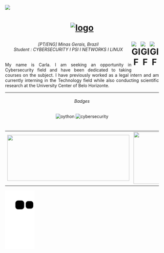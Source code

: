 ![](https://komarev.com/ghpvc/?username=MonHardy&color=red)

<a href="https://github.com/MonHardy/" target="_blank"><div align="center"><h1><img alt="logo" src="https://user-images.githubusercontent.com/85580881/180074988-edb2c39a-4004-498e-8610-03d62b6667e4.png" width="300px"/> 
<!-- Head
-->


<div align="center"> <a href="https://tryhackme.com/p/ccyber"><img align="right" alt="GIF" src="https://user-images.githubusercontent.com/85580881/227341362-66ba38df-f895-4dae-948d-56a36e4530eb.png" width="30px" /></a>
<a href="https://dev.to/ccyber"><img align="right" alt="GIF" src="https://user-images.githubusercontent.com/85580881/227341948-2c34f3fd-cbb2-453a-95da-216cfb4e46b1.png" width="30px" /></a>
<a href="https://www.linkedin.com/in/ccyber/"><img align="right" alt="GIF" src="https://user-images.githubusercontent.com/85580881/227341960-2aaa28ef-6a37-48df-84f2-e4347c58de21.png" width="30px" /></a></div>
 
<!-- BADGES
-->    



<!-- About me // Icons by Flaticon https://www.flaticon.com/br/
-->

<h6>[PT/ENG] Minas Gerais, Brazil<br>
Student : CYBERSECURITY I PSI I NETWORKS I LINUX</h6><p>
<div align="justify">My name is Carla. I am seeking an opportunity in Cybersecurity field and have been dedicated to taking courses on the subject. I have previously worked as a legal intern and am currently interning in the Technology field while also conducting scientific research at the University Center of Belo Horizonte.</div>
<hr>
<h6>Badges</h6>
 <img src="https://images.credly.com/size/340x340/images/68c0b94d-f6ac-40b1-a0e0-921439eb092e/image.png" alt="oython" width="120px"> <img src="https://images.credly.com/size/340x340/images/af8c6b4e-fc31-47c4-8dcb-eb7a2065dc5b/I2CS__1_.png" alt="cybersecurity" width="120px"></div>

  <!-- social
--> 
  


  <!-- stats GitHub
--> 
 <h1></h1>

<!-- Queria deixar esses dois um do lado do outro e encontrei essa solução em um perfil. Estou adicionando ele aos meus comentários para deixar os devidos créditos; https://github.com/Gelzieny/Gelzieny/blob/main/README.md -->
 
<table align='center'>
  <row>
    <td>
      <img height='150' width='400' src='https://github-readme-stats.vercel.app/api?username=monhardy&show_icons=true&theme=kacho_ga'>
    </td>
    <td>
      <img height='170' width='400' src='https://github-readme-stats.vercel.app/api/top-langs/?username=monhardy&layout=compact&theme=kacho_ga'>
    </td>
  </row>
</table>
</p>

<!-- end
--> 

  ![Snake animation](https://github.com/rafaballerini/rafaballerini/blob/output/github-contribution-grid-snake.svg)

